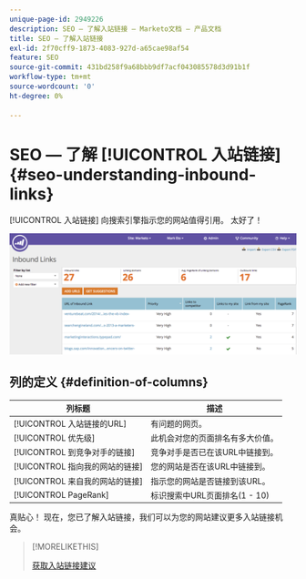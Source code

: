 ```yaml
---
unique-page-id: 2949226
description: SEO — 了解入站链接 — Marketo文档 — 产品文档
title: SEO — 了解入站链接
exl-id: 2f70cff9-1873-4083-927d-a65cae98af54
feature: SEO
source-git-commit: 431bd258f9a68bbb9df7acf043085578d3d91b1f
workflow-type: tm+mt
source-wordcount: '0'
ht-degree: 0%

---
```


# SEO — 了解 [!UICONTROL 入站链接] {#seo-understanding-inbound-links}

[!UICONTROL 入站链接] 向搜索引擎指示您的网站值得引用。 太好了！

![](assets/image2014-9-18-13-3a18-3a10.png)

## 列的定义 {#definition-of-columns}

| 列标题 | 描述 |
|---|---|
| [!UICONTROL 入站链接的URL] | 有问题的网页。 |
| [!UICONTROL 优先级] | 此机会对您的页面排名有多大价值。 |
| [!UICONTROL 到竞争对手的链接] | 竞争对手是否已在该URL中链接到。 |
| [!UICONTROL 指向我的网站的链接] | 您的网站是否在该URL中链接到。 |
| [!UICONTROL 来自我的网站的链接] | 指示您的网站是否链接到该URL。 |
| [!UICONTROL PageRank] | 标识搜索中URL页面排名(1 - 10) |

真贴心！ 现在，您已了解入站链接，我们可以为您的网站建议更多入站链接机会。

>[!MORELIKETHIS]
>
>[获取入站链接建议](/help/marketo/product-docs/additional-apps/seo/inbound-links/seo-get-inbound-link-suggestions.md)
